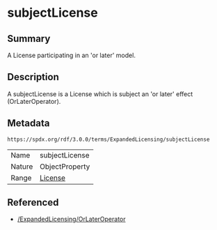 <!-- Automatically generated by spec-parser v2.3.0 on 2024-07-16T15:00:52.540788+00:00 -->
<!-- SPDX-License-Identifier: Community-Spec-1.0 -->

# subjectLicense

## Summary

A License participating in an 'or later' model.


## Description

A subjectLicense is a License which is subject an 'or later' effect
(OrLaterOperator).


## Metadata

`https://spdx.org/rdf/3.0.0/terms/ExpandedLicensing/subjectLicense`


| | |
|---|---|
| Name | subjectLicense |
| Nature | ObjectProperty |
| Range | [License](../Classes/License.md) |




## Referenced

- [/ExpandedLicensing/OrLaterOperator](../../ExpandedLicensing/Classes/OrLaterOperator.md)

